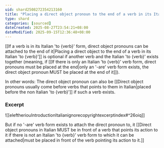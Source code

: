 ```yaml
---
uid: shard2508272354213160
title: "Placing a direct object pronoun to the end of a verb in its Italian 'to {verb}' form is optional if another verb and the Italian 'to {verb}' form exists together"
type: shard
categories: [sourced]
dateCreated: 2025-08-27T23:54:21+08:00
dateModified: 2025-09-15T12:36:48+08:00
---
```

[[If a verb is in its Italian 'to {verb}' form, direct object pronouns can be attached to the end of it|Placing a direct object to the end of a verb in its Italian 'to {verb}']] is optional if another verb and the Italian 'to {verb}' exists together (meaning, if [[If there is only an Italian 'to {verb}' verb form, direct pronouns must be placed at the end|only an '-are' verb form exists, the direct object pronoun MUST be placed at the end of it]]).

In other words: The direct object pronoun can also be [[Direct object pronouns usually come before verbs that points to them in Italian|placed before the non Italian 'to {verb}']] if such a verb exists.
### Excerpt
![[eleftheriouIntroductionItalianignorecopyrightexcerptindex#^26oiq]]

But if no '-are' verb form exists to attach the direct pronoun to, it [[Direct object pronouns in Italian MUST be in front of a verb that points its action to it if there is not an Italian 'to {verb}' verb form to which it can be attached|must be placed in front of the verb pointing its action to it.]]